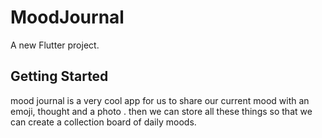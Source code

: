 # MoodJournal

A new Flutter project.

## Getting Started

mood journal is a very cool app for us to share our current mood with an emoji, thought and a photo . then we can store all these things so that we can create a collection board of daily moods.
